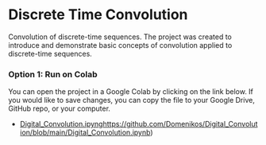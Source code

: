 # Discrete Time Convolution
Convolution of discrete-time sequences.
The project was created to introduce and demonstrate basic concepts of convolution applied to discrete-time sequences.

### Option 1: Run on Colab

You can open the project in a Google Colab by clicking on the link below.  If you would like to save changes, you can copy the file to your Google Drive, GitHub repo, or your computer.

* [Digital_Convolution.ipyng](https://github.com/Domenikos/Digital_Convolution/blob/main/Digital_Convolution.ipynb)https://github.com/Domenikos/Digital_Convolution/blob/main/Digital_Convolution.ipynb)
